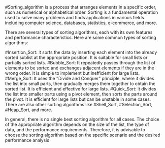 #Sorting_algorithm is a process that arranges elements in a specific order, such as numerical or alphabetical order. Sorting is a fundamental operation used to solve many problems and finds applications in various fields including computer science, databases, statistics, e-commerce, and more.

There are several types of sorting algorithms, each with its own features and performance characteristics. Here are some common types of sorting algorithms:

#Insertion_Sort: It sorts the data by inserting each element into the already sorted sublist at the appropriate position. It is suitable for small lists or partially sorted lists.
#Bubble_Sort: It repeatedly passes through the list of elements to be sorted and exchanges adjacent elements if they are in the wrong order. It is simple to implement but inefficient for large lists.
#Merge_Sort: It uses the "Divide and Conquer" principle, where it divides the list into small parts, then gradually merges them together to obtain the sorted list. It is efficient and effective for large lists.
#Quick_Sort: It divides the list into smaller parts using a pivot element, then sorts the parts around the pivot. It is efficient for large lists but can be unstable in some cases.
There are also other sorting algorithms like #Shell_Sort, #Selection_Sort, #Heap_Sort, and more.

In general, there is no single best sorting algorithm for all cases. The choice of the appropriate algorithm depends on the size of the list, the type of data, and the performance requirements. Therefore, it is advisable to choose the sorting algorithm based on the specific scenario and the desired performance analysis